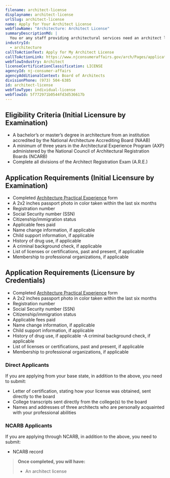 ```yaml
---
filename: architect-license
displayname: architect-license
urlSlug: architect-license
name: Apply for Your Architect License
webflowName: "Architecture: Architect License"
summaryDescriptionMd: |
  You or any staff providing architectural services need an architect license.
industryId:
  - architecture
callToActionText: Apply for My Architect License
callToActionLink: https://www.njconsumeraffairs.gov/arch/Pages/applications.aspx
webflowIndustry: Architect
licenseCertificationClassification: LICENSE
agencyId: nj-consumer-affairs
agencyAdditionalContext: Board of Architects
divisionPhone: (973) 504-6385
id: architect-license
webflowType: individual-license
webflowId: 5f772971b0544fd3d536617b
---
```


## Eligibility Criteria (Initial Licensure by Examination)

- A bachelor’s or master’s degree in architecture from an institution accredited by the National Architecture Accrediting Board (NAAB)
- A minimum of three years in the Architectural Experience Program (AXP) administered by the National Council of Architectural Registration Boards (NCARB)
- Complete all divisions of the Architect Registration Exam (A.R.E.)

## Application Requirements (Initial Licensure by Examination)

- Completed [Architecture Practical Experience](https://www.njconsumeraffairs.gov/arch/applications/Architecture-Practical-Experience-Form-Full.pdf) form
- A 2x2 inches passport photo in color taken within the last six months
- Registration number
- Social Security number (SSN)
- Citizenship/immigration status
- Applicable fees paid
- Name change information, if applicable
- Child support information, if applicable
- History of drug use, if applicable
- A criminal background check, if applicable
- List of licenses or certifications, past and present, if applicable
- Membership to professional organizations, if applicable

## Application Requirements (Licensure by Credentials)

- Completed [Architecture Practical Experience](https://www.njconsumeraffairs.gov/arch/applications/Architecture-Practical-Experience-Form-Full.pdf) form
- A 2x2 inches passport photo in color taken within the last six months
- Registration number
- Social Security number (SSN)
- Citizenship/immigration status
- Applicable fees paid
- Name change information, if applicable
- Child support information, if applicable
- History of drug use, if applicable -A criminal background check, if applicable
- List of licenses or certifications, past and present, if applicable
- Membership to professional organizations, if applicable

### Direct Applicants

If you are applying from your base state, in addition to the above, you need to submit:

- Letter of certification, stating how your license was obtained, sent directly to the board
- College transcripts sent directly from the college(s) to the board
- Names and addresses of three architects who are personally acquainted with your professional abilities

### NCARB Applicants

If you are applying through NCARB, in addition to the above, you need to submit:

- NCARB record

> **Once completed, you will have:**
>
> - An architect license
